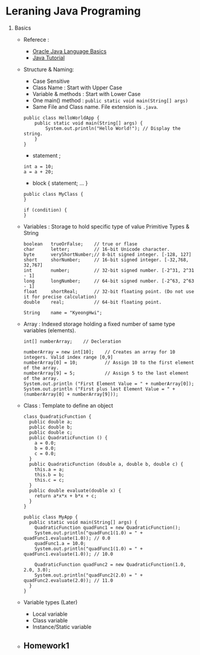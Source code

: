 # Leraning Java Programing

1. Basics
    - Referece :
        - [Oracle Java Language Basics](https://docs.oracle.com/javase/tutorial/java/nutsandbolts/index.html)
        - [Java Tutorial](https://www.tutorialspoint.com/java/index.htm)
    - Structure & Naming: 
        - Case Sensitive
        - Class Name : Start with Upper Case
        - Variable & methods : Start with Lower Case
        - One main() method : `public static void main(String[] args)`
        - Same File and Class name. File extension is `.java`.
       
       
      ```
      public class HelloWorldApp {
          public static void main(String[] args) {
              System.out.println("Hello World!"); // Display the string.
          }
      }
      ```
        - statement ;
        ```
        int a = 10;
        a = a + 20;
        ```
        
        - block { statement; ... }
        ```
        public class MyClass {
        }
        
        if (condition) {
        }
        ```
    - Variables : Storage to hold specific type of value 
      Primitive Types & String
      ```
      boolean   trueOrFalse;    // true or flase
      char      letter;         // 16-bit Unicode character.
      byte      veryShortNumber;// 8-bit signed integer. [-128, 127]
      short     shorNumber;     // 16-bit signed integer. [-32,768, 32,767]
      int       number;         // 32-bit signed number. [-2^31, 2^31 - 1]
      long      longNumber;     // 64-bit signed number. [-2^63, 2^63 - 1]
      float     shortReal;      // 32-bit floating point. (Do not use it for precise calculation)
      double    real;           // 64-bit floating point.
      
      String    name = "KyeongHwi";
      ```
    - Array : Indexed storage holding a fixed number of same type variables (elements).
      ```
      int[] numberArray;    // Decleration
      
      numberArray = new int[10];    // Creates an array for 10 integers. Valid index range [0,9]
      numberArray[0] = 10;          // Assign 10 to the first element of the array.
      numberArray[9] = 5;           // Assign 5 to the last element of the array.
      System.out.println ("First Element Value = " + numberArray[0]);
      System.out.println ("First plus last Element Value = " + (numberArray[0] + numberArray[9]));
      
      ```
    - Class : Template to define an object
      ```
      class QuadraticFunction {
        public double a;
        public double b;
        public double c;
        public QuadraticFunction () {
          a = 0.0;
          b = 0.0;
          c = 0.0;
        }
        public QuadraticFunction (double a, double b, double c) {
          this.a = a;
          this.b = b;
          this.c = c;
        }
        public double evaluate(double x) {
          return a*x*x + b*x + c; 
        }
      }

      public class MyApp {
        public static void main(String[] args) {
          QuadraticFunction quadFunc1 = new QuadraticFunction();
          System.out.println("quadFunc1(1.0) = " + quadFunc1.evaluate(1.0)); // 0.0
          quadFunc1.a = 10.0;
          System.out.println("quadFunc1(1.0) = " + quadFunc1.evaluate(1.0)); // 10.0

          QuadraticFunction quadFunc2 = new QuadraticFunction(1.0, 2.0, 3.0);
          System.out.println("quadFunc2(2.0) = " + quadFunc2.evaluate(2.0)); // 11.0           
        }
      }
      
      ```        
     - Variable types (Later)
        - Local variable
        - Class variable
        - Instance/Static variable
     - Homework1
        - 
